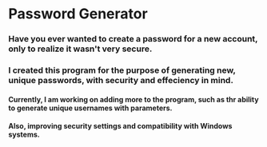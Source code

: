 # Password Generator

### Have you ever wanted to create a password for a new account, only to realize it wasn't very secure.
### I created this program for the purpose of generating new, unique passwords, with security and effeciency in mind.

#### Currently, I am working on adding more to the program, such as thr ability to generate unique usernames with parameters. 
#### Also, improving security settings and compatibility with Windows systems.